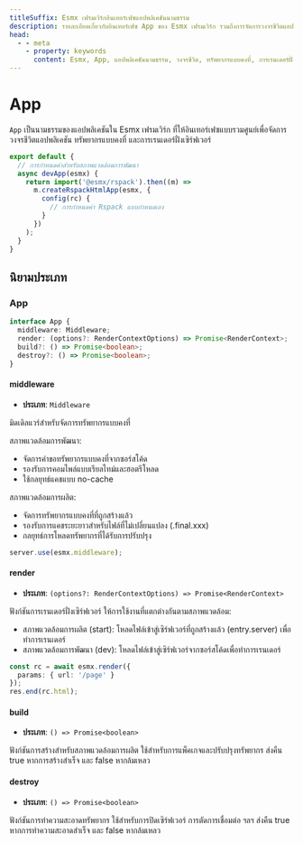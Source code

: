 ```yaml
---
titleSuffix: Esmx เฟรมเวิร์กอินเทอร์เฟซแอปพลิเคชันนามธรรม
description: รายละเอียดเกี่ยวกับอินเทอร์เฟซ App ของ Esmx เฟรมเวิร์ก รวมถึงการจัดการวงจรชีวิตแอปพลิเคชัน การจัดการทรัพยากรแบบคงที่ และฟังก์ชันการเรนเดอร์ฝั่งเซิร์ฟเวอร์ เพื่อช่วยให้นักพัฒนาทำความเข้าใจและใช้ฟังก์ชันหลักของแอปพลิเคชัน
head:
  - - meta
    - property: keywords
      content: Esmx, App, แอปพลิเคชันนามธรรม, วงจรชีวิต, ทรัพยากรแบบคงที่, การเรนเดอร์ฝั่งเซิร์ฟเวอร์, API
---
```


# App

`App` เป็นนามธรรมของแอปพลิเคชันใน Esmx เฟรมเวิร์ก ที่ให้อินเทอร์เฟซแบบรวมศูนย์เพื่อจัดการวงจรชีวิตแอปพลิเคชัน ทรัพยากรแบบคงที่ และการเรนเดอร์ฝั่งเซิร์ฟเวอร์

```ts title="entry.node.ts"
export default {
  // การกำหนดค่าสำหรับสภาพแวดล้อมการพัฒนา
  async devApp(esmx) {
    return import('@esmx/rspack').then((m) =>
      m.createRspackHtmlApp(esmx, {
        config(rc) {
          // การกำหนดค่า Rspack แบบกำหนดเอง
        }
      })
    );
  }
}
```

## นิยามประเภท
### App

```ts
interface App {
  middleware: Middleware;
  render: (options?: RenderContextOptions) => Promise<RenderContext>;
  build?: () => Promise<boolean>;
  destroy?: () => Promise<boolean>;
}
```

#### middleware

- **ประเภท**: `Middleware`

มิดเดิลแวร์สำหรับจัดการทรัพยากรแบบคงที่

สภาพแวดล้อมการพัฒนา:
- จัดการคำขอทรัพยากรแบบคงที่จากซอร์สโค้ด
- รองรับการคอมไพล์แบบเรียลไทม์และฮอตรีโหลด
- ใช้กลยุทธ์แคชแบบ no-cache

สภาพแวดล้อมการผลิต:
- จัดการทรัพยากรแบบคงที่ที่ถูกสร้างแล้ว
- รองรับการแคชระยะยาวสำหรับไฟล์ที่ไม่เปลี่ยนแปลง (.final.xxx)
- กลยุทธ์การโหลดทรัพยากรที่ได้รับการปรับปรุง

```ts
server.use(esmx.middleware);
```

#### render

- **ประเภท**: `(options?: RenderContextOptions) => Promise<RenderContext>`

ฟังก์ชันการเรนเดอร์ฝั่งเซิร์ฟเวอร์ ให้การใช้งานที่แตกต่างกันตามสภาพแวดล้อม:
- สภาพแวดล้อมการผลิต (start): โหลดไฟล์เข้าสู่เซิร์ฟเวอร์ที่ถูกสร้างแล้ว (entry.server) เพื่อทำการเรนเดอร์
- สภาพแวดล้อมการพัฒนา (dev): โหลดไฟล์เข้าสู่เซิร์ฟเวอร์จากซอร์สโค้ดเพื่อทำการเรนเดอร์

```ts
const rc = await esmx.render({
  params: { url: '/page' }
});
res.end(rc.html);
```

#### build

- **ประเภท**: `() => Promise<boolean>`

ฟังก์ชันการสร้างสำหรับสภาพแวดล้อมการผลิต ใช้สำหรับการแพ็คเกจและปรับปรุงทรัพยากร ส่งคืน true หากการสร้างสำเร็จ และ false หากล้มเหลว

#### destroy

- **ประเภท**: `() => Promise<boolean>`

ฟังก์ชันการทำความสะอาดทรัพยากร ใช้สำหรับการปิดเซิร์ฟเวอร์ การตัดการเชื่อมต่อ ฯลฯ ส่งคืน true หากการทำความสะอาดสำเร็จ และ false หากล้มเหลว